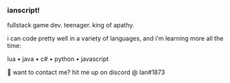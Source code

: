 ### ianscript!

fullstack game dev. teenager. king of apathy. 

i can code pretty well in a variety of languages, and i'm learning more all the time: 

lua • java • c# • python • javascript

💬 want to contact me? hit me up on discord @ Ian#1873




